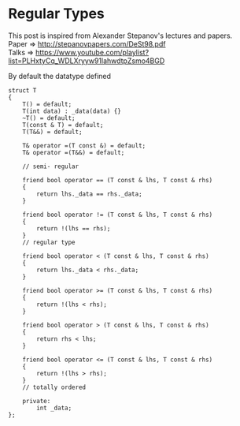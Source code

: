 # Regular Types

This post is inspired from Alexander Stepanov's lectures and papers.  
Paper => http://stepanovpapers.com/DeSt98.pdf  
Talks => https://www.youtube.com/playlist?list=PLHxtyCq_WDLXryyw91lahwdtpZsmo4BGD  

By default the datatype defined 

    struct T
    {
        T() = default;
        T(int data) : _data(data) {}
        ~T() = default;
        T(const & T) = default;
        T(T&&) = default;

        T& operator =(T const &) = default;
        T& operator =(T&&) = default;

        // semi- regular

        friend bool operator == (T const & lhs, T const & rhs)
        {
            return lhs._data == rhs._data;
        }

        friend bool operator != (T const & lhs, T const & rhs)
        {
            return !(lhs == rhs);
        }
        // regular type

        friend bool operator < (T const & lhs, T const & rhs)
        {
            return lhs._data < rhs._data;
        }

        friend bool operator >= (T const & lhs, T const & rhs)
        {
            return !(lhs < rhs);
        }

        friend bool operator > (T const & lhs, T const & rhs)
        {
            return rhs < lhs;
        }

        friend bool operator <= (T const & lhs, T const & rhs)
        {
            return !(lhs > rhs);
        }
        // totally ordered

        private:
            int _data;
    };
    
